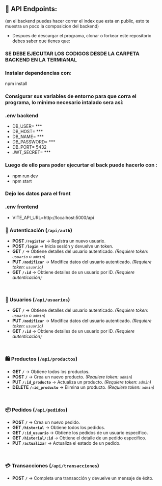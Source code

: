 ## 📌 API Endpoints: 
(en el backend puedes hacer correr el index que esta en public, esto te muestra un poco la composicion del backend)

- Despues de descargar el programa, clonar o forkear este repositorio debes saber que tienes que: 

### SE DEBE EJECUTAR LOS CODIGOS DESDE LA CARPETA BACKEND EN LA TERMIANAL

### Instalar dependencias con:
npm install

### Consigurar sus variables de entorno para que corra el programa, lo minimo necesario intalado sera así:

### **.env backend**
- DB_USER= ***
- DB_HOST= ***
- DB_NAME= ***
- DB_PASSWORD= ***
- DB_PORT= 5432
- JWT_SECRET= ***


### Luego de ello para poder ejecurtar el back puede hacerlo con :
- npm run dev
- npm start


### Dejo los datos para el front

### **.env frontend**
- VITE_API_URL=http://localhost:5000/api



### **🔐 Autenticación (`/api/auth`)**  
- **POST `/register`** → Registra un nuevo usuario.  
- **POST `/login`** → Inicia sesión y devuelve un token.  
- **GET `/`** → Obtiene detalles del usuario autenticado. *(Requiere token: `usuario` o `admin`)*  
- **PUT `/modificar`** → Modifica datos del usuario autenticado. *(Requiere token: `usuario`)*  
- **GET `/:id`** → Obtiene detalles de un usuario por ID. *(Requiere autenticación)*  

<br>

### **👤 Usuarios (`/api/usuarios`)**  
- **GET `/`** → Obtiene detalles del usuario autenticado. *(Requiere token: `usuario` o `admin`)*  
- **PUT `/modificar`** → Modifica datos del usuario autenticado. *(Requiere token: `usuario`)*  
- **GET `/:id`** → Obtiene detalles de un usuario por ID. *(Requiere autenticación)*  

<br>

### **🛍️ Productos (`/api/productos`)**  
- **GET `/`** → Obtiene todos los productos.  
- **POST `/`** → Crea un nuevo producto. *(Requiere token: `admin`)*  
- **PUT `/:id_producto`** → Actualiza un producto. *(Requiere token: `admin`)*  
- **DELETE `/:id_producto`** → Elimina un producto. *(Requiere token: `admin`)*  

<br>

### **📦 Pedidos (`/api/pedidos`)**  
- **POST `/`** → Crea un nuevo pedido.  
- **GET `/historial`** → Obtiene todos los pedidos.  
- **GET `/:id_usuario`** → Obtiene los pedidos de un usuario específico.  
- **GET `/historial/:id`** → Obtiene el detalle de un pedido específico.  
- **PUT `/actualizar`** → Actualiza el estado de un pedido.  

<br>

### **💳 Transacciones (`/api/transacciones`)**  
- **POST `/`** → Completa una transacción y devuelve un mensaje de éxito.  
